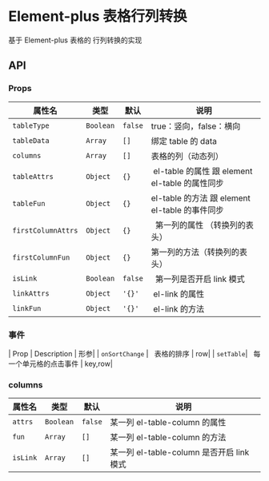 # Element-plus 表格行列转换

基于 Element-plus 表格的 行列转换的实现

## API

### Props

| 属性名             | 类型      | 默认    | 说明                                            |
| ------------------ | --------- | ------- | ----------------------------------------------- |
| `tableType`        | `Boolean` | `false` | true：竖向，false：横向                         |
| `tableData`        | `Array`   | `[]`    | 绑定 table 的 data                              |
| `columns`          | `Array`   | `[]`    | 表格的列（动态列）                              |
| `tableAttrs`       | `Object`  | `{}`    |  el-table 的属性 跟 element el-table 的属性同步 |
| `tableFun`         | `Object`  | `{}`    | el-table 的方法 跟 element el-table 的事件同步  |
| `firstColumnAttrs` | `Object`  | `{}`    |   第一列的属性 （转换列的表头）                 |
| `firstColumnFun`   | `Object`  | `{}`    | 第一列的方法（转换列的表头）                    |
| `isLink`           | `Boolean` | `false` |   第一列是否开启 link 模式                      |
| `linkAttrs`        | `Object`  | `'{}'`  |  el-link 的属性                                 |
| `linkFun`          | `Object`  | `'{}'`  |  el-link 的方法                                 |

### 事件

| Prop | Description | 形参|
| `onSortChange` |   表格的排序 | row|
| `setTable`|   每一个单元格的点击事件 | key,row|

### columns

| 属性名   | 类型      | 默认    | 说明                                      |
| -------- | --------- | ------- | ----------------------------------------- |
| `attrs`  | `Boolean` | `false` | 某一列 el-table-column 的属性             |
| `fun`    | `Array`   | `[]`    | 某一列 el-table-column 的方法             |
| `isLink` | `Array`   | `[]`    | 某一列 el-table-column 是否开启 link 模式 |
